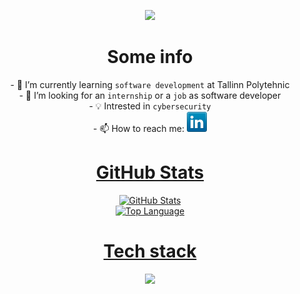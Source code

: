 <p align="center">
<img src="https://readme-typing-svg.demolab.com?font=EB+Garamond&weight=600&size=25&pause=500&color=5D1C8DE9&center=true&vCenter=true&multiline=true&width=435&height=160&lines=Welcome+to+my+GitHub+page;My+name+is+Marek;Learning+software+development(at+school)%2C;and+cybersecurity(on+my+own)" href="https://git.io/typing-svg">
</p>

<div align="center" id="Basic info">
<h1> Some info</h1>
<p>
    - 🌱 I’m currently learning <code>software development</code> at Tallinn Polytehnic<br>
    - 🤔 I’m looking for an <code>internship</code> or a <code>job</code> as software developer<br>
    - 💡 Intrested in <code>cybersecurity</code><br>
    - 📫 How to reach me: <a href="https://www.linkedin.com/in/marek-toome/"><img src="icons/linkedin.png"><br>
</p>
</div>

<div align="center" id="Github stats">
<h1>GitHub Stats</h1>
<p>
    <img alt = "GitHub Stats" src="https://github-readme-stats.vercel.app/api?username=MToome&show_icons=true&hide=issues&icon_color=000000&hide_border=true&theme=cobalt">
    <br>
    <img alt = "Top Language" src="https://github-readme-stats.vercel.app/api/top-langs/?username=MToome&hide=html,&hide_border=true&theme=cobalt">
    <br>
<p>
</div>

<div align="center" id="Tech stack">
<h1 style="text-align:center">Tech stack </h1>
<a href="https://skillicons.dev">
<img src='https://skillicons.dev/icons?i=python,css,cs,tailwindcss,mysql,git,php,html,docker,ai,vscode,javascript,linux'>
</div>